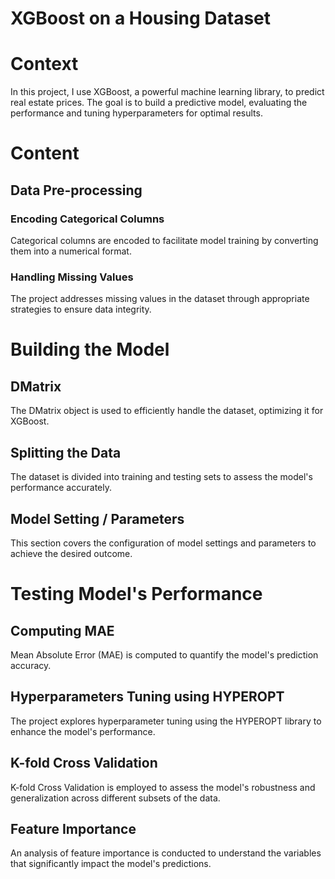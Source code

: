 # XGBoost on a Housing Dataset

# Context

In this project, I use XGBoost, a powerful machine learning library, to predict real estate prices. The goal is to build a predictive model, evaluating the performance and tuning hyperparameters for optimal results.

# Content

## Data Pre-processing

### Encoding Categorical Columns

Categorical columns are encoded to facilitate model training by converting them into a numerical format.

### Handling Missing Values

The project addresses missing values in the dataset through appropriate strategies to ensure data integrity.

# Building the Model

## DMatrix

The DMatrix object is used to efficiently handle the dataset, optimizing it for XGBoost.

## Splitting the Data

The dataset is divided into training and testing sets to assess the model's performance accurately.

## Model Setting / Parameters

This section covers the configuration of model settings and parameters to achieve the desired outcome.

# Testing Model's Performance

## Computing MAE

Mean Absolute Error (MAE) is computed to quantify the model's prediction accuracy.

## Hyperparameters Tuning using HYPEROPT

The project explores hyperparameter tuning using the HYPEROPT library to enhance the model's performance.

## K-fold Cross Validation

K-fold Cross Validation is employed to assess the model's robustness and generalization across different subsets of the data.

## Feature Importance

An analysis of feature importance is conducted to understand the variables that significantly impact the model's predictions.
